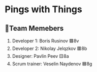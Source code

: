 # Pings with Things
## 👥Team Memebers
<ol>
<li>Developer 1: Boris Rusinov 🟩8v </li>
  <li>Developer 2: Nikolay Jelqzkov 🟥8b </li>
  <li>Designer: Pavlin Peev 🟨8a </li>
  <li>Scrum trainer: Veselin Naydenov 🟦8g </li>
  </ol>

